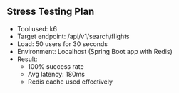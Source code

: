 ## Stress Testing Plan

- Tool used: k6
- Target endpoint: /api/v1/search/flights
- Load: 50 users for 30 seconds
- Environment: Localhost (Spring Boot app with Redis)
- Result:
    - 100% success rate
    - Avg latency: 180ms
    - Redis cache used effectively
